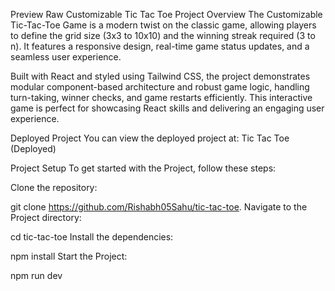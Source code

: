Preview
Raw
Customizable Tic Tac Toe
Project Overview
The Customizable Tic-Tac-Toe Game is a modern twist on the classic game, allowing players to define the grid size (3x3 to 10x10) and the winning streak required (3 to n). It features a responsive design, real-time game status updates, and a seamless user experience.

Built with React and styled using Tailwind CSS, the project demonstrates modular component-based architecture and robust game logic, handling turn-taking, winner checks, and game restarts efficiently. This interactive game is perfect for showcasing React skills and delivering an engaging user experience.

Deployed Project
You can view the deployed project at: Tic Tac Toe (Deployed)

Project Setup
To get started with the Project, follow these steps:

Clone the repository:

git clone https://github.com/Rishabh05Sahu/tic-tac-toe.
Navigate to the Project directory:

cd tic-tac-toe
Install the dependencies:

npm install
Start the Project:

npm run dev
